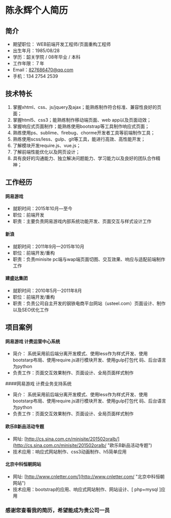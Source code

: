 
# 陈永辉个人简历

## 简介
- 期望职位： WEB前端开发工程师/页面重构工程师
- 出生年月：1985/08/28
- 学历：韶关学院 / 08年毕业 / 本科
- 工作年限：７年
- Email：827686470@qq.com
- 手机：134 2754 2539


## 技术特长
1. 掌握xhtml、css、js/jquery及ajax；能熟练制作符合标准、兼容性良好的页面；
2. 掌握html5、css3；能熟练制作移动端页面、web app以及页面动效；
3. 掌握响应式页面制作；能熟练使用bootstrap等工具制作响应式页面；
4. 熟练使用ps、sublime、firebug、chorme开发者工具等前端制作工具；
5. 熟练使用scss/less、gulp、git等工具，能进行高效、高性能开发；
6. 了解模块开发require.js、vue.js；
7. 了解前端性能优化以及网页设计；
8. 具有良好的沟通能力、独立解决问题能力、学习能力以及良好的团队合作精神； 

## 工作经历

#### 网易游戏 
- 就职时间：2015年10月—至今 
- 职位：前端开发　	
- 职责：主要负责网易游戏内部系统功能开发、页面交互与样式设计工作

#### 新浪 
- 就职时间：2011年9月—2015年10月
- 职位：前端开发/重构　	
- 职责：负责minisite pc端与wap端页面切图、交互效果、响应与适配前端制作工作

#### 建盛达集团 
- 就职时间：2010年5月--2011年8月
- 职位：前端开发/重构　	
- 职责：负责公司自主开发的钢铁电商平台网站（usteel.com）页面设计、制作以及SEO优化工作


## 项目案例

#### 网易游戏 计费运营中心系统
- 简介： 系统采用前后端分离开发模式、使用less作为样式开发、使用bootstarp布局、使用require.js进行模块开发、使用gulp打包代 码、后台语言为python
- 负责工作：页面交互效果制作、页面设计、全局页面样式制作

####网易游戏 计费业务支持系统
- 简介： 系统采用前后端分离开发模式、使用less作为样式开发、使用bootstarp布局、使用require.js进行模块开发、使用gulp打包代 码、后台语言为python
- 负责工作：页面交互效果制作、页面设计、全局页面样式制作

#### 欧乐B新品活动专题
- 网址: [http://cs.sina.com.cn/minisite/201502oralb/](http://cs.sina.com.cn/minisite/201502oralb/ "欧乐B新品活动专题")
- 技术应用：响应式网站制作、css3动画制作、h5简单应用

#### 北京中科恒朝网站
- 网址: [http://www.cnletter.com/](http://www.cnletter.com/ "北京中科恒朝网站")
- 技术应用：bootstrap的应用、响应式网站制作、网站设计、\[ php+mysql \]应用


### 感谢您查看我的简历，希望能成为贵公司一员